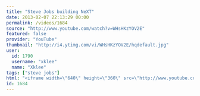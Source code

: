 ```yaml
---
title: "Steve Jobs building NeXT"
date: 2013-02-07 22:13:29 00:00
permalink: /videos/1684
source: "http://www.youtube.com/watch?v=WHsHKzYOV2E"
featured: false
provider: "YouTube"
thumbnail: "http://i4.ytimg.com/vi/WHsHKzYOV2E/hqdefault.jpg"
user:
  id: 1790
  username: "xklee"
  name: "Xklee"
tags: ["steve jobs"]
html: "<iframe width=\"640\" height=\"360\" src=\"http://www.youtube.com/embed/WHsHKzYOV2E?wmode=transparent&feature=oembed\" frameborder=\"0\" allowfullscreen></iframe>"
id: 1684
---
```


